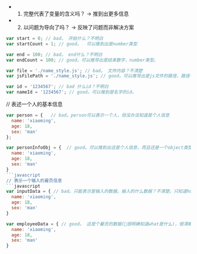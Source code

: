 
* 1. 完整代表了变量的含义吗？ -> 推到出更多信息
* 2. 以问题为导向了吗？ -> 反映了问题而非解决方案

```javascript
var start = 0; // bad。 开始什么？不明白
var startCount = 1; // good。  可以推到出是number类型
```

```javascript
var end = 100; // bad。 end什么？不明白
var endCount = 100; // good。可以推导出是结束数字，number类型。
```
```javascript
var file = './name_style.js'; // bad。 文件内容？不清楚
var jsFilePath = './name_style.js'; // good。可以推导出是js文件的路径，路径一定是字符串。
```
```javascript
var id = '1234567'; // bad 什么id？不明白
var nameId = '1234567'; // good。可以推到是名字的id。
```
// 表述一个人的基本信息
```javascript
var person = {   // bad。person可以表示一个人，但没办法知道是个人信息
  name: 'xiaoming',
  age: 18,
  sex: 'man'
};

var personInfoObj = {  // good。可以推到出这是个人信息，而且还是一个object类型。
  name: 'xiaoming',
  age: 18,
  sex: 'man'
}
```javascript
// 表示一个输入的雇员信息
```javascript
var inputData = { // bad。只能表示是输入的数据。输入的什么数据？不清楚。只知道how，不知道what。
  name: 'xiaoming',
  age: 18,
  sex: 'man'
}

var employeeData = { // good。 这是个雇员的数据(很明确知道what是什么)，很清晰。
  name: 'xiaoming',
  age: 18,
  sex: 'man'
}
```
